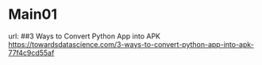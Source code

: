 # Main01


url:
##3 Ways to Convert Python App into APK
https://towardsdatascience.com/3-ways-to-convert-python-app-into-apk-77f4c9cd55af

